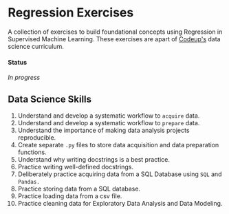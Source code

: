 # Regression Exercises
A collection of exercises to build foundational concepts using Regression in Supervised Machine Learning.
These exercises are apart of [Codeup's](https://www.codeup.com/) data science curriculum.

#### Status
_In progress_


## Data Science Skills
1. Understand and develop a systematic workflow to `acquire` data.
1. Understand and develop a systematic workflow to `prepare` data.
1. Understand the importance of making data analysis projects reproducible.
1. Create separate `.py` files to store data acquisition and data preparation functions.
1. Understand why writing docstrings is a best practice.
1. Practice writing well-defined docstrings.
1. Deliberately practice acquiring data from a SQL Database using `SQL` and `Pandas.`
1. Practice storing data from a SQL database.
1. Practice loading data from a csv file.
1. Practice cleaning data for Exploratory Data Analysis and Data Modeling.
